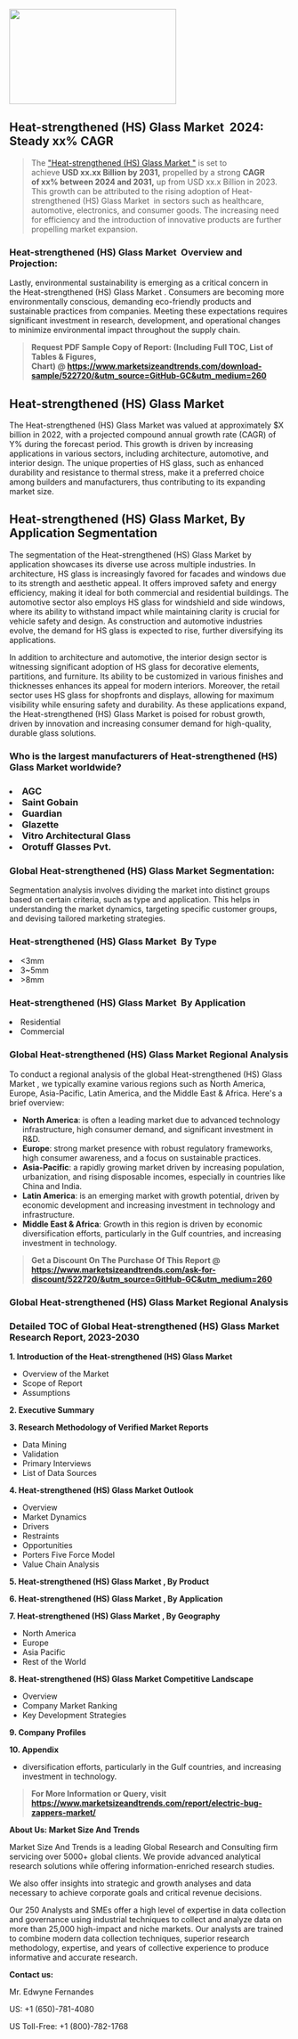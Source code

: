 <p><img class="alignnone size-medium wp-image-20088" src="https://ffe5etoiles.com/wp-content/uploads/2024/12/MST1-300x171.png" alt="" width="300" height="171" /></p><h2 id="ember46" class="ember-view reader-text-block__heading-2">Heat-strengthened (HS) Glass Market &nbsp;2024: Steady&nbsp;xx% CAGR</h2><blockquote id="ember47" class="ember-view reader-text-block__blockquote">The&nbsp;<a class="app-aware-link " href="https://www.marketsizeandtrends.com/download-sample/522720/&utm_source=GitHub-GC&utm_medium=260" target="_blank" data-test-app-aware-link="">"Heat-strengthened (HS) Glass Market "</a>&nbsp;is set to achieve&nbsp;<strong>USD&nbsp;xx.xx&nbsp;Billion by 2031,</strong>&nbsp;propelled by a strong&nbsp;<strong>CAGR of&nbsp;xx% between 2024 and 2031,</strong>&nbsp;up from USD xx.x Billion in 2023. This growth can be attributed to the rising adoption of&nbsp;Heat-strengthened (HS) Glass Market &nbsp;in sectors such as healthcare, automotive, electronics, and consumer goods. The increasing need for efficiency and the introduction of innovative products are further propelling market expansion.</blockquote><h3 id="ember48" class="ember-view reader-text-block__heading-3">Heat-strengthened (HS) Glass Market &nbsp;Overview and Projection:</h3><p id="ember49" class="ember-view reader-text-block__paragraph">Lastly, environmental sustainability is emerging as a critical concern in the&nbsp;Heat-strengthened (HS) Glass Market . Consumers are becoming more environmentally conscious, demanding eco-friendly products and sustainable practices from companies. Meeting these expectations requires significant investment in research, development, and operational changes to minimize environmental impact throughout the supply chain.</p><blockquote id="ember50" class="ember-view reader-text-block__blockquote"><strong>Request PDF Sample Copy of Report: (Including Full TOC, List of Tables &amp; Figures, Chart)&nbsp;@&nbsp;<strong><a href="https://www.marketsizeandtrends.com/download-sample/522720/&utm_source=GitHub-GC&utm_medium=260" target="_blank">https://www.marketsizeandtrends.com/download-sample/522720/&utm_source=GitHub-GC&utm_medium=260</a></strong></strong></blockquote><h3 class=""> <h2>Heat-strengthened (HS) Glass Market</h2><p>The Heat-strengthened (HS) Glass Market was valued at approximately $X billion in 2022, with a projected compound annual growth rate (CAGR) of Y% during the forecast period. This growth is driven by increasing applications in various sectors, including architecture, automotive, and interior design. The unique properties of HS glass, such as enhanced durability and resistance to thermal stress, make it a preferred choice among builders and manufacturers, thus contributing to its expanding market size.</p><h2>Heat-strengthened (HS) Glass Market, By Application Segmentation</h2><p>The segmentation of the Heat-strengthened (HS) Glass Market by application showcases its diverse use across multiple industries. In architecture, HS glass is increasingly favored for facades and windows due to its strength and aesthetic appeal. It offers improved safety and energy efficiency, making it ideal for both commercial and residential buildings. The automotive sector also employs HS glass for windshield and side windows, where its ability to withstand impact while maintaining clarity is crucial for vehicle safety and design. As construction and automotive industries evolve, the demand for HS glass is expected to rise, further diversifying its applications.</p><p>In addition to architecture and automotive, the interior design sector is witnessing significant adoption of HS glass for decorative elements, partitions, and furniture. Its ability to be customized in various finishes and thicknesses enhances its appeal for modern interiors. Moreover, the retail sector uses HS glass for shopfronts and displays, allowing for maximum visibility while ensuring safety and durability. As these applications expand, the Heat-strengthened (HS) Glass Market is poised for robust growth, driven by innovation and increasing consumer demand for high-quality, durable glass solutions.</p></h3><h3 id="" class="">Who is the largest manufacturers of&nbsp;Heat-strengthened (HS) Glass Market worldwide?</h3><h3 class=""></Li><Li>AGC</Li><Li> Saint Gobain</Li><Li> Guardian</Li><Li> Glazette</Li><Li> Vitro Architectural Glass</Li><Li> Orotuff Glasses Pvt.</h3><h3 id="ember53" class="ember-view reader-text-block__heading-3">Global&nbsp;Heat-strengthened (HS) Glass Market Segmentation:</h3><p id="ember54" class="ember-view reader-text-block__paragraph">Segmentation analysis involves dividing the market into distinct groups based on certain criteria, such as type and application. This helps in understanding the market dynamics, targeting specific customer groups, and devising tailored marketing strategies.</p><h3 id="" class="">Heat-strengthened (HS) Glass Market &nbsp;By Type</h3><p></Li><Li><3mm</Li><Li> 3~5mm</Li><Li> >8mm</p><h3 id="" class="">Heat-strengthened (HS) Glass Market &nbsp;By Application</h3><p class=""></Li><Li>Residential</Li><Li> Commercial</p><h3 id="ember62" class="ember-view reader-text-block__heading-3">Global Heat-strengthened (HS) Glass Market Regional Analysis</h3><p id="ember63" class="ember-view reader-text-block__paragraph">To conduct a regional analysis of the global Heat-strengthened (HS) Glass Market , we typically examine various regions such as North America, Europe, Asia-Pacific, Latin America, and the Middle East &amp; Africa. Here's a brief overview:</p><ul><li><strong>North America</strong>: is often a leading market due to advanced technology infrastructure, high consumer demand, and significant investment in R&amp;D.</li><li><strong>Europe</strong>: strong market presence with robust regulatory frameworks, high consumer awareness, and a focus on sustainable practices.</li><li><strong>Asia-Pacific</strong>: a rapidly growing market driven by increasing population, urbanization, and rising disposable incomes, especially in countries like China and India.</li><li><strong>Latin America</strong>: is an emerging market with growth potential, driven by economic development and increasing investment in technology and infrastructure.</li><li><strong>Middle East &amp; Africa</strong>: Growth in this region is driven by economic diversification efforts, particularly in the Gulf countries, and increasing investment in technology.</li></ul><blockquote id="ember61" class="ember-view reader-text-block__blockquote"><strong>Get a Discount On The Purchase Of This Report @ <strong><a href="https://html-cleaner.com/" target="">https://www.marketsizeandtrends.com/ask-for-discount/522720/&utm_source=GitHub-GC&utm_medium=260</a></strong></strong></blockquote><h3 id="ember62" class="ember-view reader-text-block__heading-3">Global Heat-strengthened (HS) Glass Market Regional Analysis</h3><h3 id="" class="">Detailed TOC of Global Heat-strengthened (HS) Glass Market Research Report, 2023-2030</h3><p id="" class=""><strong>1. Introduction of the Heat-strengthened (HS) Glass Market </strong></p><ul><li>Overview of the Market</li><li>Scope of Report</li><li>Assumptions</li></ul><p id="" class=""><strong>2. Executive Summary</strong></p><p id="" class=""><strong>3. Research Methodology of Verified Market Reports</strong></p><ul><li>Data Mining</li><li>Validation</li><li>Primary Interviews</li><li>List of Data Sources</li></ul><p id="" class=""><strong>4. Heat-strengthened (HS) Glass Market Outlook</strong></p><ul><li>Overview</li><li>Market Dynamics</li><li>Drivers</li><li>Restraints</li><li>Opportunities</li><li>Porters Five Force Model</li><li>Value Chain Analysis</li></ul><p id="" class=""><strong>5. Heat-strengthened (HS) Glass Market , By Product</strong></p><p id="" class=""><strong>6. Heat-strengthened (HS) Glass Market , By Application</strong></p><p id="" class=""><strong>7. Heat-strengthened (HS) Glass Market , By Geography</strong></p><ul><li>North America</li><li>Europe</li><li>Asia Pacific</li><li>Rest of the World</li></ul><p id="" class=""><strong>8. Heat-strengthened (HS) Glass Market Competitive Landscape</strong></p><ul><li>Overview</li><li>Company Market Ranking</li><li>Key Development Strategies</li></ul><p id="" class=""><strong>9. Company Profiles</strong></p><p id="" class=""><strong>10. Appendix</strong></p><ul><li>diversification efforts, particularly in the Gulf countries, and increasing investment in technology.</li></ul><blockquote id="ember65" class="ember-view reader-text-block__blockquote"><strong>For More Information or Query, visit <strong><strong><a href="https://html-cleaner.com/" target="">https://www.marketsizeandtrends.com/report/electric-bug-zappers-market/</a></strong></strong></strong></blockquote><p id="" class=""><strong>About Us: Market Size And Trends</strong></p><p id="" class="">Market Size And Trends is a leading Global Research and Consulting firm servicing over 5000+ global clients. We provide advanced analytical research solutions while offering information-enriched research studies.</p><p id="" class="">We also offer insights into strategic and growth analyses and data necessary to achieve corporate goals and critical revenue decisions.</p><p id="" class="">Our 250 Analysts and SMEs offer a high level of expertise in data collection and governance using industrial techniques to collect and analyze data on more than 25,000 high-impact and niche markets. Our analysts are trained to combine modern data collection techniques, superior research methodology, expertise, and years of collective experience to produce informative and accurate research.</p><p id="" class=""><strong>Contact us:</strong></p><p id="" class="">Mr. Edwyne Fernandes</p><p id="" class="">US: +1 (650)-781-4080</p><p id="" class="">US Toll-Free: +1 (800)-782-1768</p>
